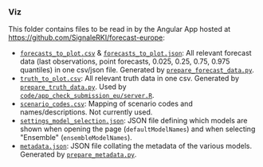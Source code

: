 ### Viz

This folder contains files to be read in by the Angular App hosted at <https://github.com/SignaleRKI/forecast-europe>:

* [`forecasts_to_plot.csv`](forecasts_to_plot.csv) & [`forecasts_to_plot.json`](forecasts_to_plot.json): All relevant forecast data (last observations, point forecasts, 0.025, 0.25, 0.75, 0.975 quantiles) in one csv/json file. Generated by [`prepare_forecast_data.py`](prepare_forecast_data.py).
* [`truth_to_plot.csv`](truth_to_plot.csv): All relevant truth data in one csv. Generated by [`prepare_truth_data.py`](prepare_truth_data.py). Used by [`code/app_check_submission_eu/server.R`](../code/app_check_submission_eu/server.R#L28).
* [`scenario_codes.csv`](scenario_codes.csv): Mapping of scenario codes and names/descriptions. Not currently used.
* [`settings_model_selection.json`](settings_model_selection.json): JSON file defining which models are shown when opening the page (`defaultModelNames`) and when selecting "Ensemble" (`ensembleModelNames`).
* [`metadata.json`](metadata.json): JSON file collating the metadata of the various models. Generated by [`prepare_metadata.py`](prepare_metadata.py).
